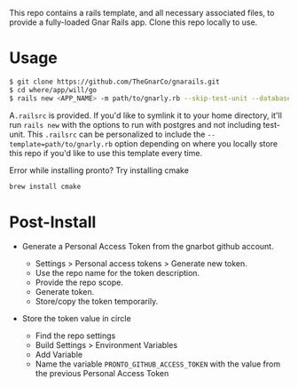 This repo contains a rails template, and all necessary associated files, to provide a fully-loaded Gnar Rails app. Clone this repo locally to use.

# Usage
```sh
$ git clone https://github.com/TheGnarCo/gnarails.git
$ cd where/app/will/go
$ rails new <APP_NAME> -m path/to/gnarly.rb --skip-test-unit --database=postgresql
```

A`.railsrc` is provided. If you'd like to symlink it to your home directory, it'll run `rails new` with the options to run with postgres and not including test-unit. This `.railsrc` can be personalized to include the `--template=path/to/gnarly.rb` option depending on where you locally store this repo if you'd like to use this template every time.

Error while installing pronto? Try installing cmake
```sh
brew install cmake
```

# Post-Install
* Generate a Personal Access Token from the gnarbot github account.
  - Settings > Personal access tokens > Generate new token.
  - Use the repo name for the token description.
  - Provide the repo scope.
  - Generate token.
  - Store/copy the token temporarily.

* Store the token value in circle
  - Find the repo settings
  - Build Settings > Environment Variables
  - Add Variable
  - Name the variable `PRONTO_GITHUB_ACCESS_TOKEN` with the value from the previous Personal Access Token
